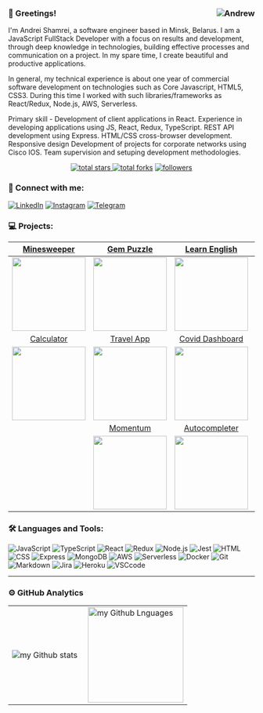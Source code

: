 ### 👋 Greetings! <img align="right" src="https://komarev.com/ghpvc/?username=AndrewShamrey&label=Profile%20Views%20&color=ff0000&style=flat-square" alt="Andrew" />

I'm Andrei Shamrei, a software engineer based in Minsk, Belarus.
I am a JavaScript FullStack Developer with a focus on results and development, through deep knowledge in technologies, building effective processes and communication on a project.
In my spare time, I create beautiful and productive applications.

In general, my technical experience is about one year of commercial software development on technologies such as Core Javascript, HTML5, CSS3. During this time I worked with such libraries/frameworks as React/Redux, Node.js, AWS, Serverless.

Primary skill - Development of client applications in React.
Experience in developing applications using JS, React, Redux, TypeScript. REST API development using Express.
HTML/CSS cross-browser development. Responsive design
Development of projects for corporate networks using Cisco IOS.
Team supervision and setuping development methodologies.

<div align="center">
  <a href="https://github.com/AndrewShamrey?tab=repositories&sort=stargazers">
    <img alt="total stars" title="Total stars on GitHub" src="https://custom-icon-badges.herokuapp.com/badge/dynamic/json?logo=star&color=7c007c&labelColor=640464&label=Stars&style=for-the-badge&query=%24.stars&url=https://api.github-star-counter.workers.dev/user/AndrewShamrey"/>
  </a>
  <a href="https://github.com/AndrewShamrey?tab=repositories&sort=stargazers">
    <img alt="total forks" title="Total forks on GitHub" src="https://custom-icon-badges.herokuapp.com/badge/dynamic/json?logo=fork&color=55960c&labelColor=488207&label=Forks&style=for-the-badge&query=%24.forks&url=https://api.github-star-counter.workers.dev/user/AndrewShamrey"/></a>
  <a href="https://github.com/AndrewShamrey">
    <img alt="followers" title="Follow me on Github" src="https://custom-icon-badges.herokuapp.com/github/followers/AndrewShamrey?color=236ad3&labelColor=1155ba&style=for-the-badge&logo=person-add&label=Follow&logoColor=white"/>
  </a>
</div>

### 🤝 Connect with me:

[![LinkedIn](https://img.shields.io/badge/linkedin-%230077B5.svg?style=for-the-badge&logo=linkedin&logoColor=white)](https://www.linkedin.com/in/andrei-shamrei)
[![Instagram](https://img.shields.io/badge/Instagram-E4405F?style=for-the-badge&logo=instagram&logoColor=white)](https://www.instagram.com/andreyshamrey)
[![Telegram](https://img.shields.io/badge/Telegram-2CA5E0?style=for-the-badge&logo=telegram&logoColor=white)](https://t.me/andreyshamrey)

### 💻 Projects:

|[Minesweeper](https://andrewshamrey-react-game.netlify.app/)|[Gem Puzzle](https://rolling-scopes-school.github.io/andrewshamrey-JS2020Q3/gem-puzzle/)|[Learn English](https://andrewshamrey-rslang.netlify.app/)|[English for kids](https://rolling-scopes-school.github.io/andrewshamrey-JS2020Q3/english-for-kids/)|[Clone 103 in React](https://rsclone-103.netlify.app/)|
|:----:|:----:|:----:|:----:|:----:|
|<img src="https://i.imgur.com/HzbWCUwm.png" width="150" style="display:block;"/>|<img src="https://i.imgur.com/Jhf74OXm.png" width="150"/>|<img src="https://i.imgur.com/BCZjWtRm.png" width="150"/>|<img src="https://i.imgur.com/kctVsCtm.png" width="150"/>|<img src="https://i.imgur.com/sbGBJrim.png" width="150"/>|
|[Calculator](https://rolling-scopes-school.github.io/andrewshamrey-JS2020Q3/calculator/)|[Travel App](https://andrewshamrey-travel-app.netlify.app/)|[Covid Dashboard](https://andrewshamrey-covid-dashboard.netlify.app/)|[Virtual Keyboard](https://rolling-scopes-school.github.io/andrewshamrey-JS2020Q3/virtual-keyboard/)|[Virtual Piano](https://rolling-scopes-school.github.io/andrewshamrey-JS2020Q3/virtual-piano/)|
|<img src="https://i.imgur.com/TacacLqm.png" width="150"/>|<img src="https://i.imgur.com/z6N4aMRm.png" width="150"/>|<img src="https://i.imgur.com/Lrk6YrSm.png" width="150"/>|<img src="https://i.imgur.com/tzM8gAmm.png" width="150"/>|<img src="https://i.imgur.com/D7aKjEGm.png" width="150"/>|
||[Momentum](https://rolling-scopes-school.github.io/andrewshamrey-JS2020Q3/momentum/)|[Autocompleter](https://andrewshamrey-auto-complete.netlify.app/)|[Shelter](https://rolling-scopes-school.github.io/andrewshamrey-JS2020Q3/shelter/)|
||<img src="https://i.imgur.com/tdWw8tem.png" width="150"/>|<img src="https://i.imgur.com/RMlREmqm.png" width="150"/>|<img src="https://i.imgur.com/9GelyhBm.png" width="150"/>|

### 🛠 Languages and Tools:
![JavaScript](https://img.shields.io/badge/javascript-F7DF1E?style=for-the-badge&logo=javascript&logoColor=white)
![TypeScript](https://img.shields.io/badge/typescript-%23007ACC?style=for-the-badge&logo=typescript&logoColor=white)
![React](https://img.shields.io/badge/react-61DAFB?&style=for-the-badge&logo=react&logoColor=white)
![Redux](https://img.shields.io/badge/redux-764ABC?style=for-the-badge&logo=Redux&logoColor=white)
![Node.js](https://img.shields.io/badge/node.js-90C53F?&style=for-the-badge&logo=node.js&logoColor=white)
![Jest](https://img.shields.io/badge/jest-C21325?&style=for-the-badge&logo=jest&logoColor=white)
![HTML](https://img.shields.io/badge/html-E34F26?style=for-the-badge&logo=html5&logoColor=white)
![CSS](https://img.shields.io/badge/css-1572B6?style=for-the-badge&logo=css3&logoColor=white)
![Express](https://img.shields.io/badge/express-bdef53?style=for-the-badge&logo=express&logoColor=white)
![MongoDB](https://img.shields.io/badge/mongodb-26A944?&style=for-the-badge&logo=mongodb&logoColor=white)
![AWS](https://img.shields.io/badge/AWS-e8a628?style=for-the-badge&logo=amazon&logoColor=white)
![Serverless](https://img.shields.io/badge/-Serverless-090909?style=for-the-badge&logo=Serverless)
![Docker](https://img.shields.io/badge/Docker-0db7ed?style=for-the-badge&logo=Docker&logoColor=white)
![Git](https://img.shields.io/badge/Git-F05033?style=for-the-badge&logo=Git&logoColor=white)
![Markdown](https://img.shields.io/badge/markdown-000?&style=for-the-badge&logo=markdown&logoColor=white)
![Jira](https://img.shields.io/badge/jira-2D80FF?&style=for-the-badge&logo=jira&logoColor=white)
![Heroku](https://img.shields.io/badge/heroku-5920B1?&style=for-the-badge&logo=heroku&logoColor=white)
![VSCcode](https://img.shields.io/badge/vscode-007ACC?&style=for-the-badge&logo=visual-studio-code&logoColor=white)

---

### ⚙️ GitHub Analytics

<table>
  <tr>
    <td>
      <img align="left" src="https://github-readme-streak-stats.herokuapp.com/?user=AndrewShamrey&theme=algolia" alt="my Github stats" />
    </td>
    <td>
      <img height="195px" align="right" alt="my Github Lnguages" src="https://github-readme-stats-eight-theta.vercel.app/api/top-langs/?username=AndrewShamrey&theme=algolia&layout=compact" />
    </td>
  </tr>
</table>
